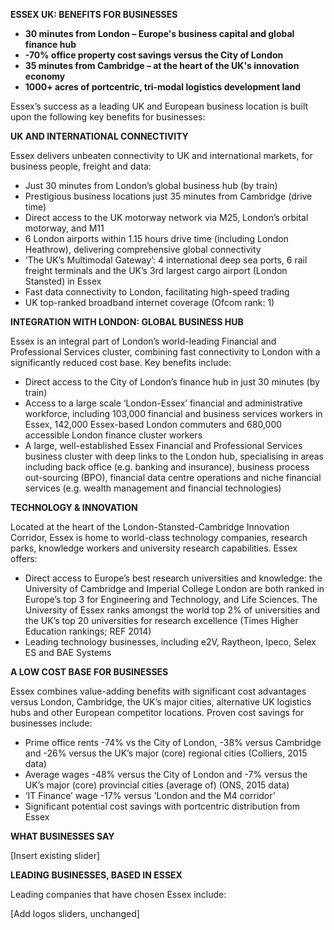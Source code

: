 
**ESSEX UK: BENEFITS FOR BUSINESSES**

 - **30 minutes from London – Europe's business capital and global finance hub**
 - **-70% office property cost savings versus the City of London**
 - **35 minutes from Cambridge – at the heart of the UK's innovation economy**
 - **1000+ acres of portcentric, tri-modal logistics development land**

Essex’s success as a leading UK and European business location is built upon the following key benefits for businesses:

**UK AND INTERNATIONAL CONNECTIVITY**

Essex delivers unbeaten connectivity to UK and international markets, for business people, freight and data:

 - Just 30 minutes from London’s global business hub (by train)
 - Prestigious business locations just 35 minutes from Cambridge (drive time)
 - Direct access to the UK motorway network via M25, London’s orbital motorway, and M11 
 - 6 London airports within 1.15 hours drive time (including London Heathrow), delivering comprehensive global connectivity
 - ‘The UK’s Multimodal Gateway’: 4 international deep sea ports, 6 rail freight terminals and the UK’s 3rd largest cargo airport (London Stansted) in Essex
 - Fast data connectivity to London, facilitating high-speed trading
 - UK top-ranked broadband internet coverage (Ofcom rank: 1)

**INTEGRATION WITH LONDON: GLOBAL BUSINESS HUB**

Essex is an integral part of London’s world-leading Financial and Professional Services cluster, combining fast connectivity to London with a significantly reduced cost base. Key benefits include:

 - Direct access to the City of London’s finance hub in just 30 minutes (by train)
 - Access to a large scale ‘London-Essex’ financial and administrative workforce, including 103,000 financial and business services workers in Essex, 142,000 Essex-based London commuters and 680,000 accessible London finance cluster workers
 - A large, well-established Essex Financial and Professional Services business cluster with deep links to the London hub, specialising in areas including back office (e.g. banking and insurance), business process out-sourcing (BPO), financial data centre operations and niche financial services (e.g. wealth management and financial technologies)

**TECHNOLOGY & INNOVATION**

Located at the heart of the London-Stansted-Cambridge Innovation Corridor, Essex is home to world-class technology companies, research parks, knowledge workers and university research capabilities. Essex offers:

 - Direct access to Europe’s best research universities and knowledge: the University of Cambridge and Imperial College London are both ranked in Europe’s top 3 for Engineering and Technology, and Life Sciences. The University of Essex ranks amongst the world top 2% of universities and the UK’s top 20 universities for research excellence (Times Higher Education rankings; REF 2014)
 - Leading technology businesses, including e2V, Raytheon, Ipeco, Selex ES and BAE Systems

**A LOW COST BASE FOR BUSINESSES**

Essex combines value-adding benefits with significant cost advantages versus London, Cambridge, the UK’s major cities, alternative UK logistics hubs and other European competitor locations. Proven cost savings for businesses include:

 - Prime office rents -74% vs the City of London, -38% versus Cambridge and -26% versus the UK’s major (core) regional cities (Colliers, 2015 data)
 - Average wages -48% versus the City of London and -7% versus the UK’s major (core) provincial cities (average of) (ONS, 2015 data)
 - ‘IT Finance’ wage -17% versus 'London and the M4 corridor’
 - Significant potential cost savings with portcentric distribution from Essex

**WHAT BUSINESSES SAY**

[Insert existing slider]

**LEADING BUSINESSES, BASED IN ESSEX**

Leading companies that have chosen Essex include:

[Add logos sliders, unchanged]